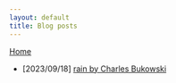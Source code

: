```yaml
---
layout: default
title: Blog posts
---
```


[Home](./)


- [2023/09/18] [rain by Charles Bukowski](./posts/rain_bukowski)
